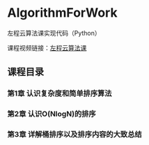 # AlgorithmForWork
左程云算法课实现代码（Python）

课程视频链接：[左程云算法课](https://www.bilibili.com/video/BV16K4y157vm)

## 课程目录
### 第1章 认识复杂度和简单排序算法

### 第2章 认识O(NlogN)的排序

### 第3章 详解桶排序以及排序内容的大致总结
